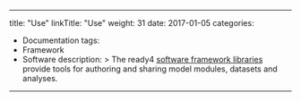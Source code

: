
---
title: "Use"
linkTitle: "Use"
weight: 31
date: 2017-01-05
categories: 
- Documentation
tags:
- Framework
- Software
description: >
  The ready4 [software framework libraries](/docs/software/libraries/types/framework) provide tools for authoring and sharing model modules, datasets and analyses.
---


